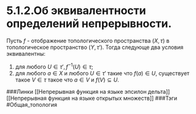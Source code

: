 # 5.1.2.Об эквивалентности определений непрерывности.
Пусть $f$ - отображение топологического пространства $(X,\tau)$ в топологическое пространство $(Y,\tau')$. Тогда следующе два условия эквивалентны:
1. для любого $U\in\tau',f^{-1}(U)\in\tau$;
2. для любого $a\in X$ и любого $U\in\tau'$ такие что $f(a)\in U$, существует такое $V\in\tau$ такое что $a\in V$ и $f(V)\subseteq U$.

###Линки [[Непрерывная функция на языке эпсилон дельта]] [[Непрерывная функция на языке открытых множеств]]
###Тэги 
 #Общая_топология